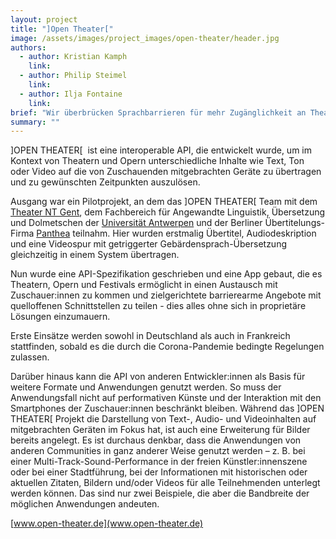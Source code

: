 ```yaml
---
layout: project
title: "]Open Theater["
image: /assets/images/project_images/open-theater/header.jpg
authors:
  - author: Kristian Kamph
    link:
  - author: Philip Steimel
    link:
  - author: Ilja Fontaine
    link:
brief: "Wir überbrücken Sprachbarrieren für mehr Zugänglichkeit an Theatern und Opern."
summary: ""
---
```


]OPEN THEATER[  ist eine interoperable API, die entwickelt wurde, um im Kontext von Theatern und Opern unterschiedliche Inhalte wie Text, Ton oder Video auf die von Zuschauenden mitgebrachten Geräte zu übertragen und zu gewünschten Zeitpunkten auszulösen.

Ausgang war ein Pilotprojekt, an dem das ]OPEN THEATER[ Team mit dem [Theater NT Gent](https://www.ntgent.be/en/), dem Fachbereich für Angewandte Linguistik, Übersetzung und Dolmetschen der [Universität Antwerpen](https://www.uantwerpen.be/en/staff/?dept=UA273) und der Berliner Übertitelungs-Firma [Panthea](https://panthea.com/) teilnahm. Hier wurden erstmalig Übertitel, Audiodeskription und eine Videospur mit getriggerter Gebärdensprach-Übersetzung gleichzeitig in einem System übertragen.

Nun wurde eine API-Spezifikation geschrieben und eine App gebaut, die es Theatern, Opern und Festivals ermöglicht in einen Austausch mit Zuschauer:innen zu kommen und zielgerichtete barrierearme Angebote mit quelloffenen Schnittstellen zu teilen - dies alles ohne sich in proprietäre Lösungen einzumauern.

Erste Einsätze werden sowohl in Deutschland als auch in Frankreich stattfinden, sobald es die durch die Corona-Pandemie bedingte Regelungen zulassen.

Darüber hinaus kann die API von anderen Entwickler:innen als Basis für weitere Formate und Anwendungen genutzt werden. So muss der Anwendungsfall nicht auf performativen Künste und der Interaktion mit den Smartphones der Zuschauer:innen beschränkt bleiben.
Während das ]OPEN THEATER[ Projekt die Darstellung von Text-, Audio- und Videoinhalten auf mitgebrachten Geräten im Fokus hat, ist auch eine Erweiterung für Bilder bereits angelegt. Es ist durchaus denkbar, dass die Anwendungen von anderen Communities in ganz anderer Weise genutzt werden – z. B. bei einer Multi-Track-Sound-Performance in der freien Künstler:innenszene oder bei einer Stadtführung, bei der Informationen mit historischen oder aktuellen Zitaten, Bildern und/oder Videos für alle Teilnehmenden unterlegt werden können. Das sind nur zwei Beispiele, die aber die Bandbreite der möglichen Anwendungen andeuten.

[www.open-theater.de](www.open-theater.de)
